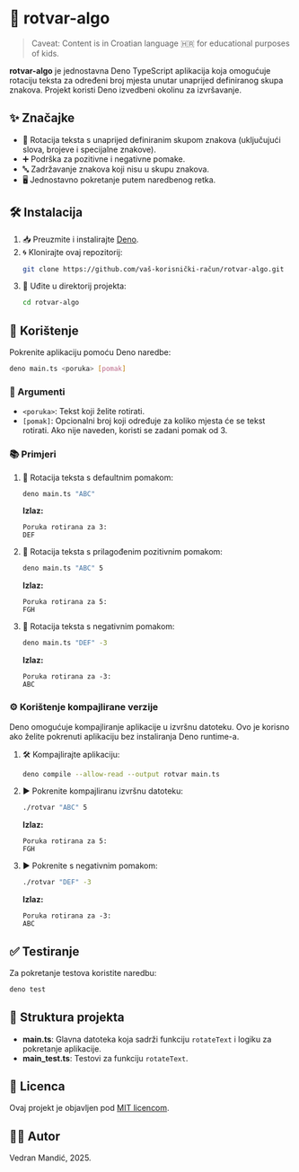 # 🎉 rotvar-algo

> Caveat: Content is in Croatian language 🇭🇷 for educational purposes of kids.

**rotvar-algo** je jednostavna Deno TypeScript aplikacija koja omogućuje rotaciju teksta za određeni broj mjesta unutar unaprijed definiranog skupa znakova. Projekt koristi Deno izvedbeni okolinu za izvršavanje.

## ✨ Značajke

- 🔄 Rotacija teksta s unaprijed definiranim skupom znakova (uključujući slova, brojeve i specijalne znakove).
- ➕ Podrška za pozitivne i negativne pomake.
- 🔤 Zadržavanje znakova koji nisu u skupu znakova.
- 🖥️ Jednostavno pokretanje putem naredbenog retka.

## 🛠️ Instalacija

1. 📥 Preuzmite i instalirajte [Deno](https://deno.land/).
2. 🌀 Klonirajte ovaj repozitorij:
   ```bash
   git clone https://github.com/vaš-korisnički-račun/rotvar-algo.git
   ```
3. 📂 Uđite u direktorij projekta:
   ```bash
   cd rotvar-algo
   ```

## 🚀 Korištenje

Pokrenite aplikaciju pomoću Deno naredbe:

```bash
deno main.ts <poruka> [pomak]
```

### 📝 Argumenti

- `<poruka>`: Tekst koji želite rotirati.
- `[pomak]`: Opcionalni broj koji određuje za koliko mjesta će se tekst rotirati. Ako nije naveden, koristi se zadani pomak od 3.

### 📚 Primjeri

1. 🔄 Rotacija teksta s defaultnim pomakom:
   ```bash
   deno main.ts "ABC"
   ```
   **Izlaz:**
   ```
   Poruka rotirana za 3:
   DEF
   ```

2. 🔄 Rotacija teksta s prilagođenim pozitivnim pomakom:
   ```bash
   deno main.ts "ABC" 5
   ```
   **Izlaz:**
   ```
   Poruka rotirana za 5:
   FGH
   ```

3. 🔄 Rotacija teksta s negativnim pomakom:
   ```bash
   deno main.ts "DEF" -3
   ```
   **Izlaz:**
   ```
   Poruka rotirana za -3:
   ABC
   ```

### ⚙️ Korištenje kompajlirane verzije

Deno omogućuje kompajliranje aplikacije u izvršnu datoteku. Ovo je korisno ako želite pokrenuti aplikaciju bez instaliranja Deno runtime-a.

1. 🛠️ Kompajlirajte aplikaciju:
   ```bash
   deno compile --allow-read --output rotvar main.ts
   ```

2. ▶️ Pokrenite kompajliranu izvršnu datoteku:
   ```bash
   ./rotvar "ABC" 5
   ```
   **Izlaz:**
   ```
   Poruka rotirana za 5:
   FGH
   ```

3. ▶️ Pokrenite s negativnim pomakom:
   ```bash
   ./rotvar "DEF" -3
   ```
   **Izlaz:**
   ```
   Poruka rotirana za -3:
   ABC
   ```

## ✅ Testiranje

Za pokretanje testova koristite naredbu:

```bash
deno test
```

## 📂 Struktura projekta

- **main.ts**: Glavna datoteka koja sadrži funkciju `rotateText` i logiku za pokretanje aplikacije.
- **main_test.ts**: Testovi za funkciju `rotateText`.

## 📜 Licenca

Ovaj projekt je objavljen pod [MIT licencom](LICENSE).

## 👨‍💻 Autor

Vedran Mandić, 2025.